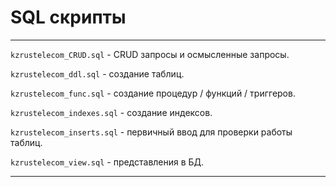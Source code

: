 # SQL скрипты

---
`kzrustelecom_CRUD.sql` - CRUD запросы и осмысленные запросы.

`kzrustelecom_ddl.sql` - создание таблиц.

`kzrustelecom_func.sql` - создание процедур / функций / триггеров.

`kzrustelecom_indexes.sql` - создание индексов.

`kzrustelecom_inserts.sql` - первичный ввод для проверки работы таблиц.

`kzrustelecom_view.sql` - представления в БД.

---
